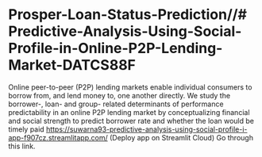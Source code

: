 # Prosper-Loan-Status-Prediction//# Predictive-Analysis-Using-Social-Profile-in-Online-P2P-Lending-Market-DATCS88F

Online peer-to-peer (P2P) lending markets enable individual consumers to borrow from, and lend money to, one another directly. We study the borrower-, loan- and group- related determinants of performance predictability in an online P2P lending market by conceptualizing financial and social strength to predict borrower rate and whether the loan would be timely paid
https://suwarna93-predictive-analysis-using-social-profile-i-app-f907cz.streamlitapp.com/ (Deploy app on Streamlit Cloud) Go through this link.
